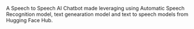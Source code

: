 A Speech to Speech AI Chatbot made leveraging using Automatic Speech Recognition model, text genearation model and text to speech models from Hugging Face Hub.